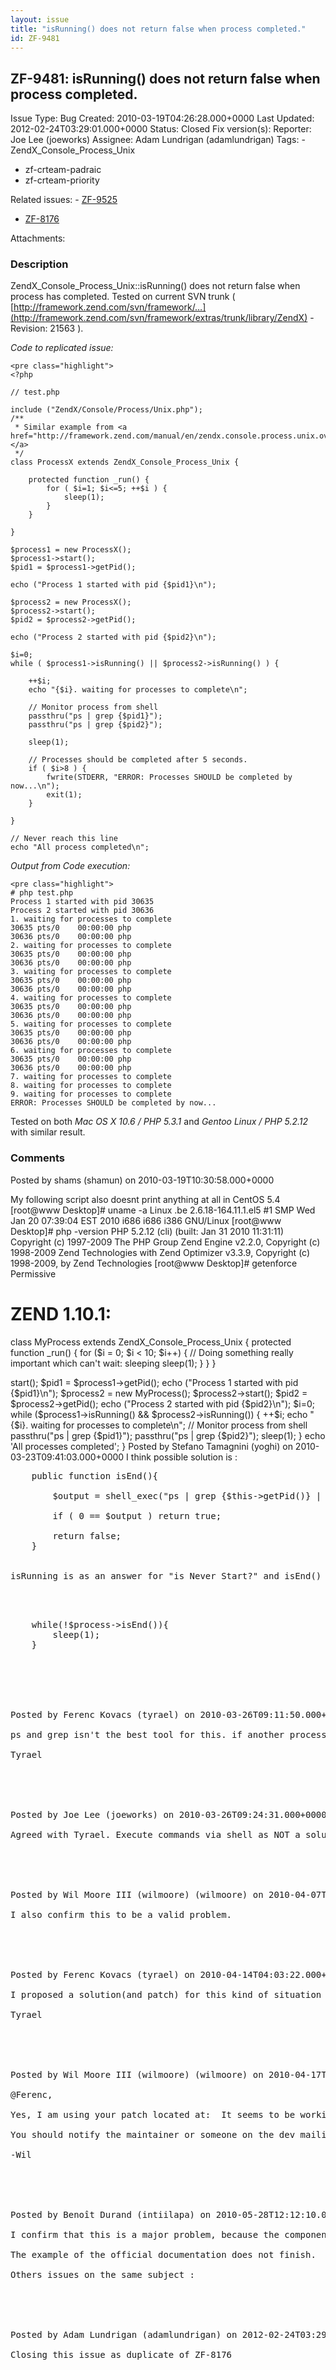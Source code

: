 ```yaml
---
layout: issue
title: "isRunning() does not return false when process completed."
id: ZF-9481
---
```


ZF-9481: isRunning() does not return false when process completed.
------------------------------------------------------------------

 Issue Type: Bug Created: 2010-03-19T04:26:28.000+0000 Last Updated: 2012-02-24T03:29:01.000+0000 Status: Closed Fix version(s): 
 Reporter:  Joe Lee (joeworks)  Assignee:  Adam Lundrigan (adamlundrigan)  Tags: - ZendX\_Console\_Process\_Unix
- zf-crteam-padraic
- zf-crteam-priority
 
 Related issues: - [ZF-9525](/issues/browse/ZF-9525)
- [ZF-8176](/issues/browse/ZF-8176)
 
 Attachments: 
### Description

ZendX\_Console\_Process\_Unix::isRunning() does not return false when process has completed. Tested on current SVN trunk ( [http://framework.zend.com/svn/framework/…](http://framework.zend.com/svn/framework/extras/trunk/library/ZendX) - Revision: 21563 ).

_Code to replicated issue:_

 
    <pre class="highlight">
    <?php
    
    // test.php 
    
    include ("ZendX/Console/Process/Unix.php");
    /**
     * Similar example from <a href="http://framework.zend.com/manual/en/zendx.console.process.unix.overview.html">http://framework.zend.com/manual/en/…</a>
     */
    class ProcessX extends ZendX_Console_Process_Unix {
    
        protected function _run() {
            for ( $i=1; $i<=5; ++$i ) {
                sleep(1);
            }
        }
    
    }
    
    $process1 = new ProcessX();
    $process1->start();
    $pid1 = $process1->getPid();
    
    echo ("Process 1 started with pid {$pid1}\n");
    
    $process2 = new ProcessX();
    $process2->start();
    $pid2 = $process2->getPid();
    
    echo ("Process 2 started with pid {$pid2}\n");
    
    $i=0;
    while ( $process1->isRunning() || $process2->isRunning() ) {
    
        ++$i;
        echo "{$i}. waiting for processes to complete\n";
        
        // Monitor process from shell
        passthru("ps | grep {$pid1}");
        passthru("ps | grep {$pid2}");
        
        sleep(1);
        
        // Processes should be completed after 5 seconds.
        if ( $i>8 ) {
            fwrite(STDERR, "ERROR: Processes SHOULD be completed by now...\n");
            exit(1);
        }
    
    }
    
    // Never reach this line
    echo "All process completed\n";
    


_Output from Code execution:_

 
    <pre class="highlight">
    # php test.php 
    Process 1 started with pid 30635
    Process 2 started with pid 30636
    1. waiting for processes to complete
    30635 pts/0    00:00:00 php
    30636 pts/0    00:00:00 php
    2. waiting for processes to complete
    30635 pts/0    00:00:00 php
    30636 pts/0    00:00:00 php
    3. waiting for processes to complete
    30635 pts/0    00:00:00 php
    30636 pts/0    00:00:00 php
    4. waiting for processes to complete
    30635 pts/0    00:00:00 php
    30636 pts/0    00:00:00 php
    5. waiting for processes to complete
    30635 pts/0    00:00:00 php
    30636 pts/0    00:00:00 php
    6. waiting for processes to complete
    30635 pts/0    00:00:00 php
    30636 pts/0    00:00:00 php
    7. waiting for processes to complete
    8. waiting for processes to complete
    9. waiting for processes to complete
    ERROR: Processes SHOULD be completed by now...
    


Tested on both _Mac OS X 10.6 / PHP 5.3.1_ and _Gentoo Linux / PHP 5.2.12_ with similar result.

 

 

### Comments

Posted by shams (shamun) on 2010-03-19T10:30:58.000+0000

My following script also doesnt print anything at all in CentOS 5.4 [root@www Desktop]# uname -a Linux .be 2.6.18-164.11.1.el5 #1 SMP Wed Jan 20 07:39:04 EST 2010 i686 i686 i386 GNU/Linux [root@www Desktop]# php -version PHP 5.2.12 (cli) (built: Jan 31 2010 11:31:11) Copyright (c) 1997-2009 The PHP Group Zend Engine v2.2.0, Copyright (c) 1998-2009 Zend Technologies with Zend Optimizer v3.3.9, Copyright (c) 1998-2009, by Zend Technologies [root@www Desktop]# getenforce Permissive

ZEND 1.10.1:
============

class MyProcess extends ZendX\_Console\_Process\_Unix { protected function \_run() { for ($i = 0; $i < 10; $i++) { // Doing something really important which can't wait: sleeping sleep(1); } } }

<?php

class IndexController extends Zend\_Controller\_Action {

 
    public function indexAction()
    {
        // This part should last about 10 seconds, not 20.
        $process1 = new MyProcess();
        $process1->start();
        $pid1 = $process1->getPid();
        echo ("Process 1 started with pid {$pid1}\n");
    
    
        $process2 = new MyProcess();
        $process2->start();
        $pid2 = $process2->getPid();
        echo ("Process 2 started with pid {$pid2}\n");
    
        $i=0;
        while ($process1->isRunning() && $process2->isRunning()) {
            ++$i;
            echo "{$i}. waiting for processes to complete\n";
            // Monitor process from shell
            passthru("ps | grep {$pid1}");
            passthru("ps | grep {$pid2}");
            sleep(1);
    
        }
    
        echo 'All processes completed';
    
    }


 

 

Posted by Stefano Tamagnini (yoghi) on 2010-03-23T09:41:03.000+0000

I think possible solution is :

 
    <pre class="highlight">
    public function isEnd(){
            
        $output = shell_exec("ps | grep {$this->getPid()} | grep -v grep | wc -l");
            
        if ( 0 == $output ) return true;
        
        return false;
    }   


isRunning is as an answer for "is Never Start?" and isEnd() is a way for controll the process.

 
    <pre class="highlight">
    while(!$process->isEnd()){
        sleep(1);
    }


 

 

Posted by Ferenc Kovacs (tyrael) on 2010-03-26T09:11:50.000+0000

ps and grep isn't the best tool for this. if another process started with the same pid between two isEnd call, your code will think that the process isn't finished yet.

Tyrael

 

 

Posted by Joe Lee (joeworks) on 2010-03-26T09:24:31.000+0000

Agreed with Tyrael. Execute commands via shell as NOT a solution. It won't work on chroot environment. We need a fix using PCNTL, Semaphore or POSIX functions.

 

 

Posted by Wil Moore III (wilmoore) (wilmoore) on 2010-04-07T16:39:35.000+0000

I also confirm this to be a valid problem.

 

 

Posted by Ferenc Kovacs (tyrael) on 2010-04-14T04:03:22.000+0000

I proposed a solution(and patch) for this kind of situation at: <http://framework.zend.com/issues/browse/ZF-8176>

Tyrael

 

 

Posted by Wil Moore III (wilmoore) (wilmoore) on 2010-04-17T12:28:46.000+0000

@Ferenc,

Yes, I am using your patch located at: <http://framework.zend.com/issues/browse/ZF-8176> It seems to be working fine. I've been running it in pre-released code for about a week now.

You should notify the maintainer or someone on the dev mailing list / IRC to get it applied.

-Wil

 

 

Posted by Benoît Durand (intiilapa) on 2010-05-28T12:12:10.000+0000

I confirm that this is a major problem, because the component is almost non-functional. When he can be fix ?

The example of the official documentation does not finish.

Others issues on the same subject : <http://framework.zend.com/issues/browse/ZF-8176> <http://framework.zend.com/issues/browse/ZF-9525>

 

 

Posted by Adam Lundrigan (adamlundrigan) on 2012-02-24T03:29:01.000+0000

Closing this issue as duplicate of ZF-8176

 

 